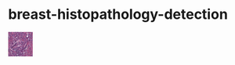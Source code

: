 # breast-histopathology-detection

![Alt text](https://github.com/Carl-E-B/breast-histopathology-detection/blob/master/8863_idx5_x1051_y1051_class1.png)
